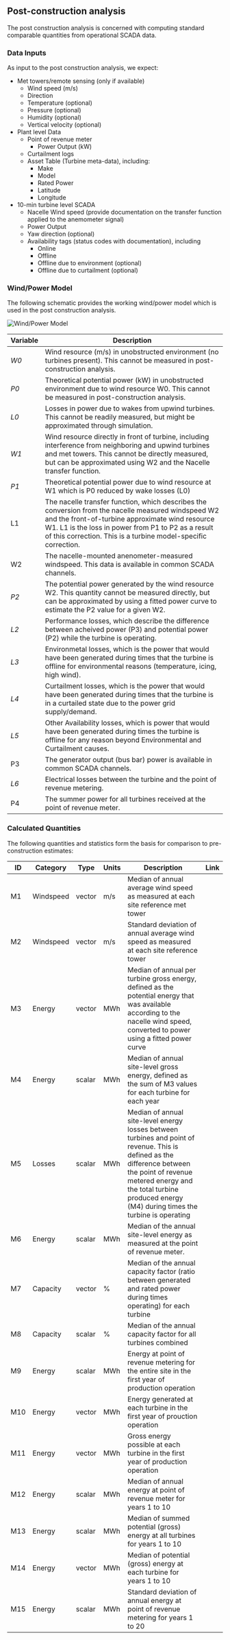 ## Post-construction analysis

The post construction analysis is concerned with computing standard comparable quantities from operational SCADA data.

### Data Inputs

As input to the post construction analysis, we expect:

  * Met towers/remote sensing (only if available)
    * Wind speed (m/s)
    * Direction
    * Temperature (optional)
    * Pressure (optional)
    * Humidity (optional)
    * Vertical velocity (optional)
  * Plant level Data
    * Point of revenue meter
      * Power Output (kW)  
    * Curtailment logs 
    * Asset Table (Turbine meta-data), including:
      * Make
      * Model
      * Rated Power
      * Latitude
      * Longitude
  * 10-min turbine level SCADA
    * Nacelle Wind speed (provide documentation on the transfer function applied to the anemometer signal)
    * Power Output
    * Yaw direction (optional)
    * Availability tags (status codes with documentation), including
      * Online
      * Offline
      * Offline due to environment (optional)
      * Offline due to curtailment (optional)

### Wind/Power Model

The following schematic provides the working wind/power model which is used in the post construction analysis.

![Wind/Power Model](https://github.nrel.gov/Benchmarking/documentation/raw/master/schematics/wind_power_model.jpg)

| Variable | Description                                                   |
| -------- | ------------------------------------------------------------- |
| *W0*     | Wind resource (m/s) in unobstructed environment (no turbines present). This cannot be measured in post-construction analysis. | 
| *P0*     | Theoretical potential power (kW) in unobstructed environment due to wind resource W0. This cannot be measured in post-construction analysis. |
| *L0*     | Losses in power due to wakes from upwind turbines. This cannot be readily measured, but might be approximated through simulation. |
| *W1*     | Wind resource directly in front of turbine, including interference from neighboring and upwind turbines and met towers. This cannot be directly measured, but can be approximated using W2 and the Nacelle transfer function. |
| *P1*     | Theoretical potential power due to wind resource at W1 which is P0 reduced by wake losses (L0) |
| L1       | The nacelle transfer function, which describes the conversion from the nacelle measured windspeed W2 and the front-of-turbine approximate wind resource W1. L1 is the loss in power from P1 to P2 as a result of this correction. This is a turbine model-specific correction. |
| W2       | The nacelle-mounted anenometer-measured windspeed. This data is available in common SCADA channels. |
| *P2*     | The potential power generated by the wind resource W2. This quantity cannot be measured directly, but can be approximated by using a fitted power curve to estimate the P2 value for a given W2. |
| *L2*     | Performance losses, which describe the difference between acheived power (P3) and potential power (P2) while the turbine is operating. |
| *L3*     | Environmetal losses, which is the power that would have been generated during times that the turbine is offline for environmental reasons (temperature, icing, high wind). |
| *L4*     | Curtailment losses, which is the power that would have been generated during times that the turbine is in a curtailed state due to the power grid supply/demand. |
| *L5*     | Other Availability losses, which is power that would have been generated during times the turbine is offline for any reason beyond Environmental and Curtailment causes. |
| P3       | The generator output (bus bar) power is available in common SCADA channels. |
| *L6*     | Electrical losses between the turbine and the point of revenue metering. |
| P4       | The summer power for all turbines received at the point of revenue meter. |

### Calculated Quantities

The following quantities and statistics form the basis for comparison to pre-construction estimates:

|  ID   |   Category  | Type       |  Units    |    Description    |   Link    |
| ----- | ----------- | ---------- | --------- | ----------------- | --------- |
| M1    | Windspeed   | vector     | m/s       | Median of annual average wind speed as measured at each site reference met tower |    |
| M2    | Windspeed   | vector     | m/s       | Standard deviation of annual average wind speed as measured at each site reference tower |    |
| M3    | Energy      | vector     | MWh       | Median of annual per turbine gross energy, defined as the potential energy that was available according to the nacelle wind speed, converted to power using a fitted power curve |   |
| M4    | Energy      | scalar     | MWh       | Median of annual site-level gross energy, defined as the sum of M3 values for each turbine for each year |   | 
| M5    | Losses      | scalar     | MWh       | Median of annual site-level energy losses between turbines and point of revenue. This is defined as the difference between the point of revenue metered energy and the total turbine produced energy (M4) during times the turbine is operating |   |
| M6    | Energy      | scalar     | MWh       | Median of the annual site-level energy as measured at the point of revenue meter. |    |
| M7    | Capacity    | vector     | %         | Median of the annual capacity factor (ratio between generated and rated power during times operating) for each turbine |  |
| M8    | Capacity    | scalar     | %         | Median of the annual capacity factor for all turbines combined |   |
| M9    | Energy      | scalar     | MWh       | Energy at point of revenue metering for the entire site in the first year of production operation |   |
| M10   | Energy      | vector     | MWh       | Energy generated at each turbine in the first year of prouction operation |   |
| M11   | Energy      | vector     | MWh       | Gross energy possible at each turbine in the first year of production operation |   |
| M12   | Energy      | scalar     | MWh       | Median of annual energy at point of revenue meter for years 1 to 10 |
| M13   | Energy      | scalar     | MWh       | Median of summed potential (gross) energy at all turbines for years 1 to 10 |   |
| M14   | Energy      | vector     | MWh       | Median of potential (gross) energy at each turbine for years 1 to 10 |   |
| M15   | Energy      | scalar     | MWh       | Standard deviation of annual energy at point of revenue metering for years 1 to 20 |   |
